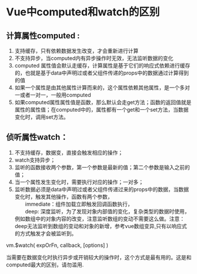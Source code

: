 # Vue中computed和watch的区别

## 计算属性computed : 

1. 支持缓存，只有依赖数据发生改变，才会重新进行计算 <br>
2. 不支持异步，当computed内有异步操作时无效，无法监听数据的变化<br>
3. computed 属性值会默认走缓存，计算属性是基于它们的响应式依赖进行缓存的，也就是基于data中声明过或者父组件传递的props中的数据通过计算得到的值<br>
4. 如果一个属性是由其他属性计算而来的，这个属性依赖其他属性，是一个多对一或者一对一，一般用computed<br>
5. 如果computed属性属性值是函数，那么默认会走get方法；函数的返回值就是属性的属性值；在computed中的，属性都有一个get和一个set方法，当数据变化时，调用set方法。

## 侦听属性watch：

1. 不支持缓存，数据变，直接会触发相应的操作；<br>
2. watch支持异步；<br>
3. 监听的函数接收两个参数，第一个参数是最新的值；第二个参数是输入之前的值；<br>
4. 当一个属性发生变化时，需要执行对应的操作；一对多；<br>
5. 监听数据必须是data中声明过或者父组件传递过来的props中的数据，当数据变化时，触发其他操作，函数有两个参数，<br>
　　immediate：组件加载立即触发回调函数执行， <br>
　　deep: 深度监听，为了发现对象内部值的变化，复杂类型的数据时使用，例如数组中的对象内容的改变，注意监听数组的变动不需要这么做。注意：deep无法监听到数组的变动和对象的新增，参考vue数组变异,只有以响应式的方式触发才会被监听到。

vm.$watch( expOrFn, callback, [options] )

当需要在数据变化时执行异步或开销较大的操作时，这个方式是最有用的。这是和computed最大的区别，请勿滥用.
